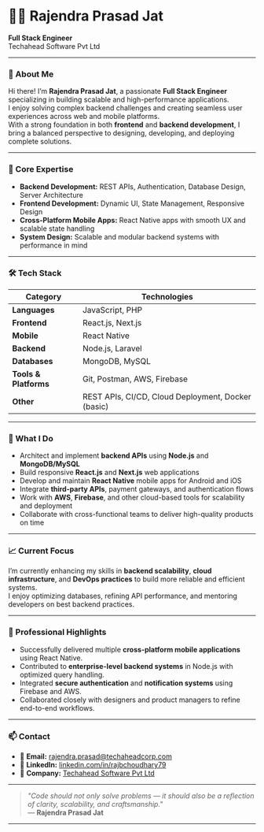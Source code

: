 # 👨‍💻 Rajendra Prasad Jat

**Full Stack Engineer**  
Techahead Software Pvt Ltd

---

### 👋 About Me

Hi there! I’m **Rajendra Prasad Jat**, a passionate **Full Stack Engineer** specializing in building scalable and high-performance applications.  
I enjoy solving complex backend challenges and creating seamless user experiences across web and mobile platforms.  
With a strong foundation in both **frontend** and **backend development**, I bring a balanced perspective to designing, developing, and deploying complete solutions.

---

### 🧠 Core Expertise

- **Backend Development:** REST APIs, Authentication, Database Design, Server Architecture  
- **Frontend Development:** Dynamic UI, State Management, Responsive Design  
- **Cross-Platform Mobile Apps:** React Native apps with smooth UX and scalable state handling  
- **System Design:** Scalable and modular backend systems with performance in mind  

---

### 🛠️ Tech Stack

| Category | Technologies |
|-----------|---------------|
| **Languages** | JavaScript, PHP |
| **Frontend** | React.js, Next.js |
| **Mobile** | React Native |
| **Backend** | Node.js, Laravel |
| **Databases** | MongoDB, MySQL |
| **Tools & Platforms** | Git, Postman, AWS, Firebase |
| **Other** | REST APIs, CI/CD, Cloud Deployment, Docker (basic) |

---

### 🚀 What I Do

- Architect and implement **backend APIs** using **Node.js** and **MongoDB/MySQL**  
- Build responsive **React.js** and **Next.js** web applications  
- Develop and maintain **React Native** mobile apps for Android and iOS  
- Integrate **third-party APIs**, payment gateways, and authentication flows  
- Work with **AWS**, **Firebase**, and other cloud-based tools for scalability and deployment  
- Collaborate with cross-functional teams to deliver high-quality products on time  

---

### 📈 Current Focus

I’m currently enhancing my skills in **backend scalability**, **cloud infrastructure**, and **DevOps practices** to build more reliable and efficient systems.  
I enjoy optimizing databases, refining API performance, and mentoring developers on best backend practices.

---

### 💼 Professional Highlights

- Successfully delivered multiple **cross-platform mobile applications** using React Native.  
- Contributed to **enterprise-level backend systems** in Node.js with optimized query handling.  
- Integrated **secure authentication** and **notification systems** using Firebase and AWS.  
- Collaborated closely with designers and product managers to refine end-to-end workflows.  

---

### 📫 Contact

- 📧 **Email:** rajendra.prasad@techaheadcorp.com
- 💼 **LinkedIn:** [linkedin.com/in/rajbchoudhary79](https://linkedin.com/in/rajbchoudhary79)
- 🏢 **Company:** [Techahead Software Pvt Ltd](https://www.techaheadcorp.com)

---

> _"Code should not only solve problems — it should also be a reflection of clarity, scalability, and craftsmanship."_  
> — **Rajendra Prasad Jat**

---
